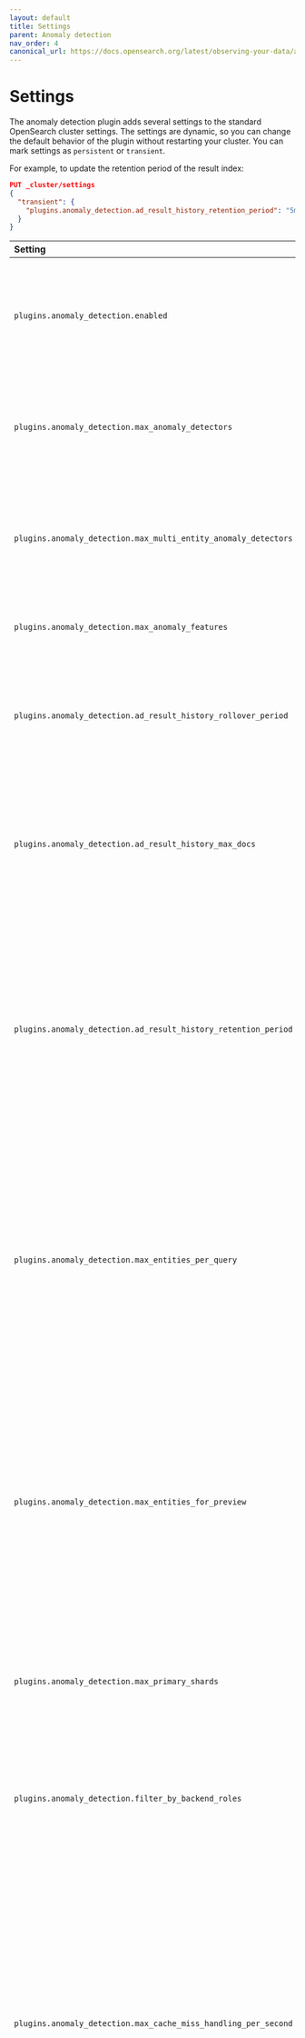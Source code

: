 ```yaml
---
layout: default
title: Settings
parent: Anomaly detection
nav_order: 4
canonical_url: https://docs.opensearch.org/latest/observing-your-data/ad/settings/
---
```


# Settings

The anomaly detection plugin adds several settings to the standard OpenSearch cluster settings.
The settings are dynamic, so you can change the default behavior of the plugin without restarting your cluster.
You can mark settings as `persistent` or `transient`.

For example, to update the retention period of the result index:

```json
PUT _cluster/settings
{
  "transient": {
    "plugins.anomaly_detection.ad_result_history_retention_period": "5m"
  }
}
```

Setting | Default | Description
:--- | :--- | :---
`plugins.anomaly_detection.enabled` | True | Whether the anomaly detection plugin is enabled or not. If disabled, all detectors immediately stop running.
`plugins.anomaly_detection.max_anomaly_detectors` | 1,000 | The maximum number of non-high cardinality detectors (no category field) users can create.
`plugins.anomaly_detection.max_multi_entity_anomaly_detectors` | 10 | The maximum number of high cardinality detectors (with category field) in a cluster.
`plugins.anomaly_detection.max_anomaly_features` | 5 | The maximum number of features for a detector.
`plugins.anomaly_detection.ad_result_history_rollover_period` | 12h | How often the rollover condition is checked. If `true`, the plugin rolls over the result index to a new index.
`plugins.anomaly_detection.ad_result_history_max_docs` | 250000000 | The maximum number of documents in one result index. The plugin only counts refreshed documents in the primary shards.
`plugins.anomaly_detection.ad_result_history_retention_period` | 30d | The maximum age of the result index.  If its age exceeds the threshold, the plugin deletes the rolled over result index. If the cluster has only one result index, the plugin keeps the index even if it's older than its configured retention period.
`plugins.anomaly_detection.max_entities_per_query` | 1,000 | The maximum unique values per detection interval for high cardinality detectors. By default, if the category field has more than 1,000 unique values in a detector interval, the plugin selects the top 1,000 values and orders them by `doc_count`.
`plugins.anomaly_detection.max_entities_for_preview` | 30 | The maximum unique category field values displayed with the preview operation for high cardinality detectors. If the category field has more than 30 unique values, the plugin selects the top 30 values and orders them by `doc_count`.
`plugins.anomaly_detection.max_primary_shards` | 10 | The maximum number of primary shards an anomaly detection index can have.
`plugins.anomaly_detection.filter_by_backend_roles` | False | When you enable the security plugin and set this to `true`, the plugin filters results based on the user's backend role(s).
`plugins.anomaly_detection.max_cache_miss_handling_per_second` | 100 | High cardinality detectors use a cache to store active models. In the event of a cache miss, the cache gets the models from the model checkpoint index. Use this setting to limit the rate of fetching models. Because the thread pool for a GET operation has a queue of 1,000, we recommend setting this value below 1,000.
`plugins.anomaly_detection.max_batch_task_per_node` | 2 | Starting a historical detector triggers a batch task. This setting is the number of batch tasks that you can run per data node. You can tune this setting from 1 to 1000. If the data nodes can't support all batch tasks and you're not sure if the data nodes are capable of running more historical detectors, add more data nodes instead of changing this setting to a higher value.
`plugins.anomaly_detection.max_old_ad_task_docs_per_detector` | 10 | You can run the same historical detector many times. For each run, the anomaly detection plugin creates a new task. This setting is the number of previous tasks the plugin keeps. Set this value to at least 1 to track its last run. You can keep a maximum of 1,000 old tasks to avoid overwhelming the cluster.
`plugins.anomaly_detection.batch_task_piece_size` | 1000 | The date range for a historical task is split into smaller pieces and the anomaly detection plugin runs the task piece by piece. Each piece contains 1,000 detection intervals by default. For example, if detector interval is 1 minute and one piece is 1000 minutes, the feature data is queried every 1,000 minutes. You can change this setting from 1 to 10,000.
`plugins.anomaly_detection.batch_task_piece_interval_seconds` | 5 | Add a time interval between historical detector tasks. This interval prevents the task from consuming too much of the available resources and starving other operations like search and bulk index. You can change this setting from 1 to 600 seconds.
